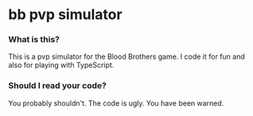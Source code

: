 bb pvp simulator
================
### What is this?
This is a pvp simulator for the Blood Brothers game.
I code it for fun and also for playing with TypeScript.

### Should I read your code?
You probably shouldn't. The code is ugly. You have been warned.
